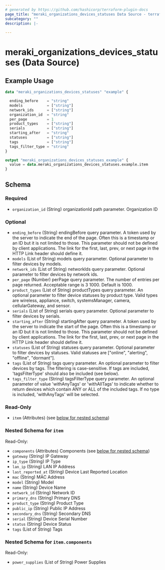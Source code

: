```yaml
---
# generated by https://github.com/hashicorp/terraform-plugin-docs
page_title: "meraki_organizations_devices_statuses Data Source - terraform-provider-meraki"
subcategory: ""
description: |-
  
---
```


# meraki_organizations_devices_statuses (Data Source)



## Example Usage

```terraform
data "meraki_organizations_devices_statuses" "example" {

  ending_before    = "string"
  models           = ["string"]
  network_ids      = ["string"]
  organization_id  = "string"
  per_page         = 1
  product_types    = ["string"]
  serials          = ["string"]
  starting_after   = "string"
  statuses         = ["string"]
  tags             = ["string"]
  tags_filter_type = "string"
}

output "meraki_organizations_devices_statuses_example" {
  value = data.meraki_organizations_devices_statuses.example.item
}
```

<!-- schema generated by tfplugindocs -->
## Schema

### Required

- `organization_id` (String) organizationId path parameter. Organization ID

### Optional

- `ending_before` (String) endingBefore query parameter. A token used by the server to indicate the end of the page. Often this is a timestamp or an ID but it is not limited to those. This parameter should not be defined by client applications. The link for the first, last, prev, or next page in the HTTP Link header should define it.
- `models` (List of String) models query parameter. Optional parameter to filter devices by models.
- `network_ids` (List of String) networkIds query parameter. Optional parameter to filter devices by network ids.
- `per_page` (Number) perPage query parameter. The number of entries per page returned. Acceptable range is 3 1000. Default is 1000.
- `product_types` (List of String) productTypes query parameter. An optional parameter to filter device statuses by product type. Valid types are wireless, appliance, switch, systemsManager, camera, cellularGateway, and sensor.
- `serials` (List of String) serials query parameter. Optional parameter to filter devices by serials.
- `starting_after` (String) startingAfter query parameter. A token used by the server to indicate the start of the page. Often this is a timestamp or an ID but it is not limited to those. This parameter should not be defined by client applications. The link for the first, last, prev, or next page in the HTTP Link header should define it.
- `statuses` (List of String) statuses query parameter. Optional parameter to filter devices by statuses. Valid statuses are ["online", "alerting", "offline", "dormant"].
- `tags` (List of String) tags query parameter. An optional parameter to filter devices by tags. The filtering is case-sensitive. If tags are included, 'tagsFilterType' should also be included (see below).
- `tags_filter_type` (String) tagsFilterType query parameter. An optional parameter of value 'withAnyTags' or 'withAllTags' to indicate whether to return devices which contain ANY or ALL of the included tags. If no type is included, 'withAnyTags' will be selected.

### Read-Only

- `item` (Attributes) (see [below for nested schema](#nestedatt--item))

<a id="nestedatt--item"></a>
### Nested Schema for `item`

Read-Only:

- `components` (Attributes) Components (see [below for nested schema](#nestedatt--item--components))
- `gateway` (String) IP Gateway
- `ip_type` (String) IP Type
- `lan_ip` (String) LAN IP Address
- `last_reported_at` (String) Device Last Reported Location
- `mac` (String) MAC Address
- `model` (String) Model
- `name` (String) Device Name
- `network_id` (String) Network ID
- `primary_dns` (String) Primary DNS
- `product_type` (String) Product Type
- `public_ip` (String) Public IP Address
- `secondary_dns` (String) Secondary DNS
- `serial` (String) Device Serial Number
- `status` (String) Device Status
- `tags` (List of String) Tags

<a id="nestedatt--item--components"></a>
### Nested Schema for `item.components`

Read-Only:

- `power_supplies` (List of String) Power Supplies
